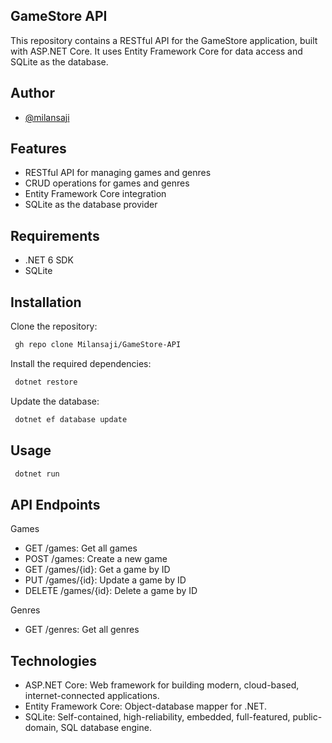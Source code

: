 ## GameStore API

This repository contains a RESTful API for the GameStore application, built with ASP.NET Core. It uses Entity Framework Core for data access and SQLite as the database.
## Author

- [@milansaji](https://github.com/Milansaji)


## Features

- RESTful API for managing games and genres
- CRUD operations for games and genres
- Entity Framework Core integration
- SQLite as the database provider


## Requirements
- .NET 6 SDK
- SQLite
## Installation

Clone the repository:


```bash
 gh repo clone Milansaji/GameStore-API
```

Install the required dependencies:

```bash
 dotnet restore

```
Update the database:

```bash
 dotnet ef database update


```
## Usage

```bash
 dotnet run


```
## API Endpoints

Games
- GET /games: Get all games
- POST /games: Create a new game
- GET /games/{id}: Get a game by ID
- PUT /games/{id}: Update a game by ID
- DELETE /games/{id}: Delete a game by ID

Genres
- GET /genres: Get all genres
## Technologies

- ASP.NET Core: Web framework for building modern, cloud-based, internet-connected applications.
- Entity Framework Core: Object-database mapper for .NET.
- SQLite: Self-contained, high-reliability, embedded, full-featured, public-domain, SQL database engine.
